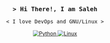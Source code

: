 <h3 align="center">
        <samp>&gt; Hi There!, I am <b>Saleh</b>
        </samp>
</h3>
<p align="center">
        <samp>
                < I love DevOps and GNU/Linux >
                <br>
                <br>
        </samp>
        <a href="https://github.com/SalehBorhani?tab=repositories" target="_blank"><img alt="Python"
        src="https://img.shields.io/badge/-Python-3776AB?style=flat-square&logo=Python&logoColor=white">
        </a>
        <a href="https://github.com/SalehBorhani?tab=repositories" target="_blank"><img alt="Linux"
        src="https://img.shields.io/badge/-Linux-FCC624?style=flat-square&logo=Linux&logoColor=black">
        </a>
        
